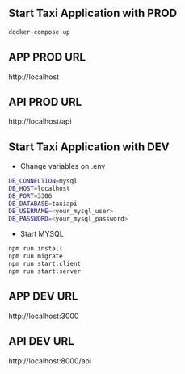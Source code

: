 ## Start Taxi Application with PROD

```sh
docker-compose up
```

## APP PROD URL

http://localhost

## API PROD URL

http://localhost/api

## Start Taxi Application with DEV

- Change variables on .env
```sh
DB_CONNECTION=mysql
DB_HOST=localhost
DB_PORT=3306
DB_DATABASE=taxiapi
DB_USERNAME=<your_mysql_user>
DB_PASSWORD=<your_mysql_password>
```

- Start MYSQL

```sh
npm run install
npm run migrate
npm run start:client
npm run start:server
```

## APP DEV URL

http://localhost:3000

## API DEV URL

http://localhost:8000/api

